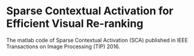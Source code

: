 # Sparse Contextual Activation for Efficient Visual Re-ranking
The matlab code of Sparse Contextual Activation (SCA) published in IEEE Transactions on Image Processing (TIP) 2016.


